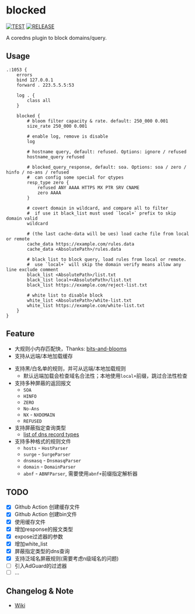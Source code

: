 # blocked 
[![TEST](https://github.com/swoiow/blocked/actions/workflows/test.yml/badge.svg)](https://github.com/swoiow/blocked/actions/workflows/test.yml)
[![RELEASE](https://github.com/swoiow/blocked/actions/workflows/dist.yml/badge.svg)](https://github.com/swoiow/blocked/actions/workflows/dist.yml)

A coredns plugin to block domains/query.

## Usage

```
.:1053 {
    errors
    bind 127.0.0.1
    forward . 223.5.5.5:53

    log . {
        class all
    }

    blocked {
        # bloom filter capacity & rate. default: 250_000 0.001
        size_rate 250_000 0.001
    
        # enable log, remove is disable
        log
        
        # hostname query, default: refused. Options: ignore / refused
        hostname_query refused
        
        # blocked_query_response, default: soa. Options: soa / zero / hinfo / no-ans / refused
        #  can config some special for qtypes
        resp_type zero {
            refused ANY AAAA HTTPS MX PTR SRV CNAME
            zero AAAA
        }
        
        # covert domain in wildcard, and compare all to filter
        #  if use it black_list must used `local+` prefix to skip domain valid
        wildcard
        
        # (the last cache-data will be ues) load cache file from local or remote
        cache_data https://example.com/rules.data
        cache_data <AbsolutePath>/rules.data
        
        # black list to block query, load rules from local or remote.
        #  use `local+` will skip the domain verify means allow any line exclude comment
        black_list <AbsolutePath>/list.txt
        black_list local+<AbsolutePath>/list.txt
        black_list https://example.com/reject-list.txt
        
        # white list to disable block
        white_list <AbsolutePath>/white-list.txt
        white_list https://example.com/white-list.txt
    }
}
```

## Feature

- 大规则小内存匹配快，Thanks: [bits-and-blooms](https://github.com/bits-and-blooms/bloom)
- 支持从远端/本地加载缓存

+ 支持黑/白名单的规则，并可从远端/本地加载规则
  - 默认远端加载会检查域名合法性；本地使用`local+`前缀，跳过合法性检查
+ 支持多种屏蔽的返回报文
  - `SOA`
  - `HINFO`
  - `ZERO`
  - `No-Ans`
  - `NX` - `NXDOMAIN`
  - `REFUSED`
+ 支持屏蔽指定查询类型
  - [list of dns record types](https://en.wikipedia.org/wiki/List_of_DNS_record_types)
+ 支持多种格式的规则文件
  - `hosts` - `HostParser`
  - `surge` - `SurgeParser`
  - `dnsmasq` - `DnsmasqParser`
  - `domain` - `DomainParser`
  - `abnf` - `ABNFParser`, 需要使用`abnf+`前缀指定解析器

## TODO

- [x] Github Action 创建缓存文件
- [x] Github Action 创建bin文件
- [x] 使用缓存文件
- [x] 增加response的报文类型
- [x] expose过滤器的参数
- [x] 增加white_list
- [x] 屏蔽指定类型的dns查询
- [x] 支持泛域名屏蔽规则(需要考虑n级域名的问题)
- [ ] 引入AdGuard的过滤器
- [ ] ...

## Changelog & Note

- [Wiki](https://github.com/swoiow/blocked/wiki/Changelog-&-Note)
